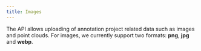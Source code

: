 ```yaml
---
title: Images
---
```

The API allows uploading of annotation project related data such as images and point clouds. For images, we currently support two formats: **png**, **jpg** and **webp**. 
